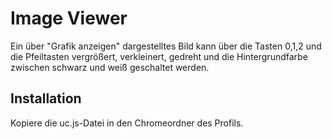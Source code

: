 # Image Viewer
Ein über "Grafik anzeigen" dargestelltes Bild kann über die Tasten 0,1,2 und die Pfeiltasten vergrößert, verkleinert, gedreht und die 
Hintergrundfarbe zwischen schwarz und weiß geschaltet werden.

## Installation
Kopiere die uc.js-Datei in den Chromeordner des Profils.

